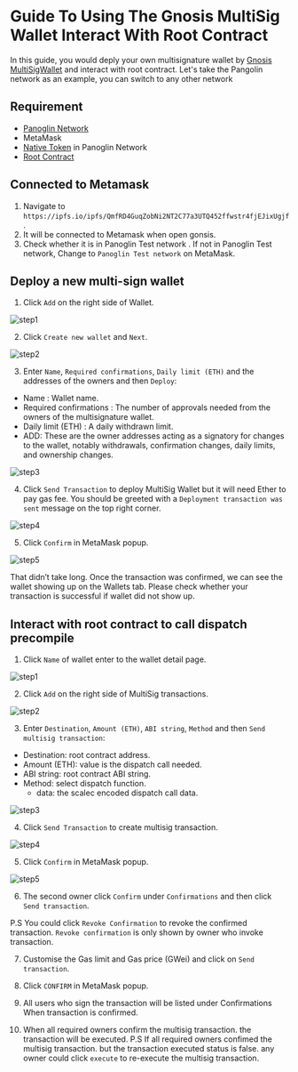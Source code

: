 # Guide To Using The Gnosis MultiSig Wallet Interact With Root Contract
In this guide, you would deply your own multisignature wallet by [Gnosis MultiSigWallet](https://github.com/gnosis/MultiSigWallet) and interact with root contract. Let's take the Pangolin network as an example, you can switch to any other network
## Requirement
* [Panoglin Network](https://docs.darwinia.network/pangolin-testnet-9d65d6d810f4446abb60fa4580c94b3a)
* MetaMask
* [Native Token](https://docs.darwinia.network/testnet-faucets-de3bb5f3480142ce8dd77d8bec7260fe) in Panoglin Network
* [Root Contract](https://github.com/darwinia-network/darwinia-messages-sol/pull/319/files)

## Connected to Metamask
1. Navigate to `https://ipfs.io/ipfs/QmfRD4GuqZobNi2NT2C77a3UTQ452ffwstr4fjEJixUgjf`.
2. It will be connected to Metamask when open gonsis.
3. Check whether it is in Panoglin Test network . If not in Panoglin Test network, Change to `Panoglin Test network` on MetaMask.

## Deploy a new multi-sign wallet
1. Click `Add` on the right side of Wallet.

![step1](./assets/step1.png)

2. Click `Create new wallet` and `Next`.

![step2](./assets/step2.png)

3. Enter `Name`, `Required confirmations`, `Daily limit (ETH)` and the addresses of the owners and then `Deploy`:
* Name : Wallet name.
* Required confirmations : The number of approvals needed from the owners of the multisignature wallet.
* Daily limit (ETH) : A daily withdrawn limit.
* ADD: These are the owner addresses acting as a signatory for changes to the wallet, notably withdrawals, confirmation changes, daily limits, and ownership changes.

![step3](./assets/step3.png)

4. Click `Send Transaction` to deploy MultiSig Wallet but it will need Ether to pay gas fee. You should be greeted with a `Deployment transaction was sent` message on the top right corner.

![step4](./assets/step4.png)

5. Click `Confirm` in MetaMask popup.

![step5](./assets/step5.png)


That didn’t take long. Once the transaction was confirmed, we can see the wallet showing up on the Wallets tab. Please check whether your transaction is successful if wallet did not show up.

## Interact with root contract to call dispatch precompile
1. Click `Name` of wallet enter to the wallet detail page.

![step1](./assets/1.png)

2. Click `Add` on the right side of MultiSig transactions.

![step2](./assets/2.png)

3. Enter `Destination`, `Amount (ETH)`, `ABI string`, `Method` and then `Send multisig transaction`:
* Destination: root contract address.
* Amount (ETH): value is the dispatch call needed.
* ABI string: root contract ABI string.
* Method: select dispatch function.
  - data: the scalec encoded dispatch call data.

![step3](./assets/3.png)

4. Click `Send Transaction` to create multisig transaction.

![step4](./assets/4.png)

5. Click `Confirm` in MetaMask popup.

![step5](./assets/5.png)

6. The second owner click `Confirm` under `Confirmations` and then click `Send transaction`. 

P.S You could click `Revoke Confirmation` to revoke the confirmed transaction. `Revoke confirmation` is only shown by owner who invoke transaction.

7. Customise the Gas limit and Gas price (GWei) and click on `Send transaction`.

8. Click `CONFIRM` in MetaMask popup.

9. All users who sign the transaction will be listed under Confirmations When transaction is confirmed.

10. When all required owners confirm the multisig transaction. the transaction will be executed.
P.S If all required owners confimed the multisig transaction. but the transaction executed status is false. any owner could click `execute` to re-execute the multisig transaction.
